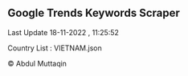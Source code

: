 

## Google Trends Keywords Scraper 
 
Last Update 18-11-2022 , 11:25:52

Country List :
VIETNAM.json



© Abdul Muttaqin 
